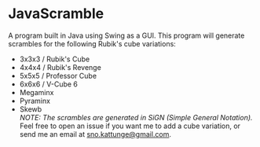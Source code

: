 # JavaScramble
A program built in Java using Swing as a GUI. This program will generate scrambles for the following Rubik's cube variations:  
- 3x3x3 / Rubik's Cube
- 4x4x4 / Rubik's Revenge
- 5x5x5 / Professor Cube
- 6x6x6 / V-Cube 6
- Megaminx
- Pyraminx
- Skewb  
*NOTE: The scrambles are generated in SiGN (Simple General Notation).*  
Feel free to open an issue if you want me to add a cube variation, or send me an email at sno.kattunge@gmail.com.
